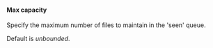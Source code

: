 #### Max capacity
Specify the maximum number of files to maintain in the 'seen' queue.

Default is *unbounded*.

